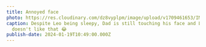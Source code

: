 ```yaml
---
title: Annoyed face
photo: https://res.cloudinary.com/dz8vyplpm/image/upload/v1709461653/IMG_8447_f3bnon.jpg
caption: Despite Leo being sleepy, Dad is still touching his face and Leo really
  doesn't like that 😂
publish-date: 2024-01-19T10:49:00.000Z
---
```

